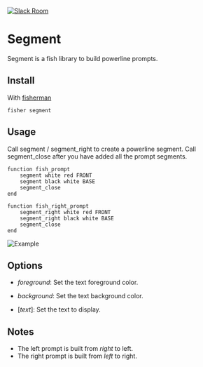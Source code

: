 [![Slack Room][slack-badge]][slack-link]

# Segment

Segment is a fish library to build powerline prompts.

## Install

With [fisherman]

```
fisher segment
```

## Usage

Call segment / segment_right to create a powerline segment. Call segment_close after you have added all the prompt segments.

```fish
function fish_prompt
    segment white red FRONT
    segment black white BASE
    segment_close
end

function fish_right_prompt
    segment_right white red FRONT
    segment_right black white BASE
    segment_close
end
```

![Example](https://cloud.githubusercontent.com/assets/8317250/13501135/d0ccc7ec-e1a8-11e5-8bd1-e14b8b40242e.png)

## Options

* *foreground*: Set the text foreground color.

* *background*: Set the text background color.

* [*text*]: Set the text to display.

## Notes

* The left prompt is built from *right* to left.
* The right prompt is built from *left* to right.

[slack-link]: https://fisherman-wharf.herokuapp.com
[slack-badge]: https://fisherman-wharf.herokuapp.com/badge.svg
[fisherman]: https://github.com/fisherman/fisherman
